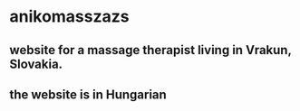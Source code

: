 # anikomasszazs

## website for a massage therapist living in Vrakun, Slovakia.

## the website is in Hungarian
